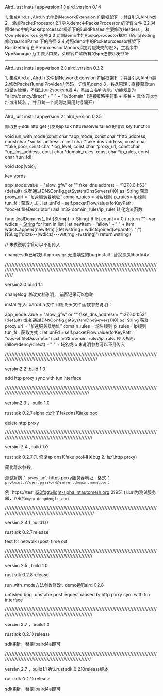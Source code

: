 

Alrd_rust  install  appversion:1.0 alrd_version 0.1.4

1, 集成Alrd.a , Alrd.h 文件到NetworkExtension 扩展框架下 ；并且引入Alrd.h类
2，添加PacketProcessor
   2.1 导入demo中PacketProcessor 的所有文件
   2.2 对照demo中的Packetprocessor框架下的BuildPhases 主要修改Headers ，和CompileSources 选项
   2.3 对照demo中的Packetprocessor框架下BuildSetting 修改searchPaths 下的路径 
   2.4 对照demo中的Packetprocessor框架下BuildSetting 在 Preprocessor Macors添加对应缺失的宏
3，主程序中VpnManager 为主要入口类，处理客户端所有的vpn连接以及监听

--------------------------------------------------------------------------------------------------------------


Alrd_rust install appverison 2.0 alrd_version 0.2.2

1, 集成Alrd.a , Alrd.h 文件到NetworkExtension 扩展框架下 ；并且引入Alrd.h类
2,修改PacketTunnelProvider内代码，详情见demo
3，数据原理：直接获取tun设备的流量，不经过tun2socks转发
4，添加白名单功能，功能规则为 "allow/dency/direct" + " " + "ip/domain"
(连接策略字符串 + 空格 + 具体的ip地址或者域名 ， 并且每一个规则之间用封号隔开)


------------------------------------------------------------------------------------------------------------

Alrd_rust install appversion 2.1 alrd_version 0.2.5

修改由于sdk http get 引发的ip sdk http resolver failed 的错误
key function
  
  
  void run_with_mode(const char *app_mode,
                     const char *http_address,
                     const char *socks_address,
                     const char *fake_dns_address,
                     const char *fake_pool,
                     const char *log_level,
                     const char *proxy_url,
                     const char *up_dns_address,
                     const char *domain_rules,
                     const char *ip_rules,
                     const char *tun_fd);
                   
   void stop(void);

key words 

app_mode:value = "allow_gfw" or ""
fake_dns_address =  “127.0.0.1:53” (default) 或者 通过DNSConfig.getSystemDnsServers()[0] as! String 获取
proxy_url = "加速服务器地址"
domain_rules = 域名规则
ip_rules = ip规则
tun_fd : 获取方式：let tunFd = self.packetFlow.value(forKeyPath: "socket.fileDescriptor") as! Int32
domain_rules/ip_rules 转化方法函数


func dealDomains(_ list:[String]) -> String{
    if  list.count == 0  {
        return ""
    }
    var wdicts = [String]()
    for item in list {
        let newItem = "allow" + " " +  item
        wdicts.append(newItem)
    }
    let wstring = wdicts.joined(separator: ";")
    NSLog("dicts---\(wdicts)---wstirng:-\(wstring)")
    return wstring
}

// 未做说明字段可以不用传入 

change:sdk已解决httpproxy get无法响应的bug
install：替换原来libarld4.a  


///////////////////////////////////////////////////////////////////////////////////////////////////////////////////////////////////////////////////////////////////////////////////////////////////////////

 version2.0 build 1.1
 
 changelog :修改文档说明， 前面记录可以忽略
 
 install 
  导入libalrd4.a 文件 和相关头文件
  函数参数说明：
  
  app_mode:value = "allow_gfw" or ""
  fake_dns_address =  “127.0.0.1:53” (default) 或者 通过DNSConfig.getSystemDnsServers()[0] as! String 获取
  proxy_url = "加速服务器地址"
  domain_rules = 域名规则
  ip_rules = ip规则
  tun_fd : 获取方式：let tunFd = self.packetFlow.value(forKeyPath: "socket.fileDescriptor") as! Int32
  domain_rules/ip_rules  传入规则: (allow/dency/direct) + " " + 域名或ip
  未说明参数可以不用传入
  
  
 ///////////////////////////////////////////////////////////////////////////////////////////////////////////////////////////////////////////////////////////////

version2.2 ,build 1.0 

add http proxy sync with tun interface

//////////////////////////////////////////////////////////////////////////////////////////////////////////////////////////////////////////////////////////

version2.3 ， build 1.0

rust sdk 0.2.7 alpha :优化了fakedns和fake pool

delete http proxy


////////////////////////////////////////////////////////////////////////////////////////////////////////////////////////////////////////////////////////////


version 2.4 , build 1.0 

rust sdk 0.2.7 (1. 修复up dns和fake pool相关bug 2. 优化http proxy)

简化请求参数，

测试用例：
`proxy_url`: https proxy服务器地址
    - 格式：`protocol://user:password@server.domain.name:port`

   例: https://test:jl20fdg@light-alpha.int.automesh.org:29951
   (此url为测试服务器，仅支持`myip.dengdengli.com`)




  
 /////////////////////////////////////////////////////////////////////////////////////////////////////////////////////////////////////////////////////////////
 
 
 version 2.4.1 ,build1.0 
 
 rust sdk 0.2.7 release
 
 test for network (post)  time out
 
 
////////////////////////////////////////////////////////////////////////////////////////////////////////////////////////////////////////////////////////////


version 2.5 , build 1.0

rust sdk 0.2.8 release

run_with_mode方法参数修改，demo适配alrd 0.2.8

unfished bug : unstable post request  caused by  http proxy sync with tun interface 


////////////////////////////////////////////////////////////////////////////////////////////////////////////////////////////////////////////////////////////




version 2.7 ， build1.0

rust sdk  0.2.10 release 

sdk更新，替换libalrd4.a即可







///////////////////////////////////////////////////////////////////////////////////////////////////////////////////////////////////////////////////////////


version 2.7 ，build1.1   确认rust sdk 0.2.10release版本 

rust sdk  0.2.10 release 

sdk更新，替换libalrd4.a即可

